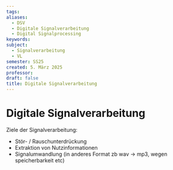 ```yaml
---
tags: 
aliases:
  - DSV
  - Digitale Signalverarbeitung
  - Digital Signalprocessing
keywords: 
subject:
  - Signalverarbeitung
  - VL
semester: SS25
created: 5. März 2025
professor: 
draft: false
title: Digitale Signalverarbeitung
---
```

 
# Digitale Signalverarbeitung

Ziele der Signalverarbeitung:
- Stör- / Rauschunterdrückung
- Extraktion von Nutzinformationen
- Signalumwandlung (in anderes Format zb wav -> mp3, wegen speicherbarkeit etc)
